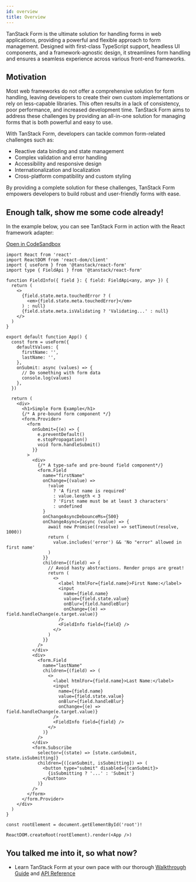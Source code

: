 ```yaml
---
id: overview
title: Overview
---
```


TanStack Form is the ultimate solution for handling forms in web applications, providing a powerful and flexible approach to form management. Designed with first-class TypeScript support, headless UI components, and a framework-agnostic design, it streamlines form handling and ensures a seamless experience across various front-end frameworks.

## Motivation

Most web frameworks do not offer a comprehensive solution for form handling, leaving developers to create their own custom implementations or rely on less-capable libraries. This often results in a lack of consistency, poor performance, and increased development time. TanStack Form aims to address these challenges by providing an all-in-one solution for managing forms that is both powerful and easy to use.

With TanStack Form, developers can tackle common form-related challenges such as:

- Reactive data binding and state management
- Complex validation and error handling
- Accessibility and responsive design
- Internationalization and localization
- Cross-platform compatibility and custom styling

By providing a complete solution for these challenges, TanStack Form empowers developers to build robust and user-friendly forms with ease.

## Enough talk, show me some code already!

In the example below, you can see TanStack Form in action with the React framework adapter:

[Open in CodeSandbox](https://codesandbox.io/s/github/tanstack/form/tree/main/examples/react/simple)

```tsx
import React from 'react'
import ReactDOM from 'react-dom/client'
import { useForm } from '@tanstack/react-form'
import type { FieldApi } from '@tanstack/react-form'

function FieldInfo({ field }: { field: FieldApi<any, any> }) {
  return (
    <>
      {field.state.meta.touchedError ? (
        <em>{field.state.meta.touchedError}</em>
      ) : null}
      {field.state.meta.isValidating ? 'Validating...' : null}
    </>
  )
}

export default function App() {
  const form = useForm({
    defaultValues: {
      firstName: '',
      lastName: '',
    },
    onSubmit: async (values) => {
      // Do something with form data
      console.log(values)
    },
  })

  return (
    <div>
      <h1>Simple Form Example</h1>
      {/* A pre-bound form component */}
      <form.Provider>
        <form
          onSubmit={(e) => {
            e.preventDefault()
            e.stopPropagation()
            void form.handleSubmit()
          }}
        >
          <div>
            {/* A type-safe and pre-bound field component*/}
            <form.Field
              name="firstName"
              onChange={(value) =>
                !value
                  ? 'A first name is required'
                  : value.length < 3
                  ? 'First name must be at least 3 characters'
                  : undefined
              }
              onChangeAsyncDebounceMs={500}
              onChangeAsync={async (value) => {
                await new Promise((resolve) => setTimeout(resolve, 1000))
                return (
                  value.includes('error') && 'No "error" allowed in first name'
                )
              }}
              children={(field) => {
                // Avoid hasty abstractions. Render props are great!
                return (
                  <>
                    <label htmlFor={field.name}>First Name:</label>
                    <input
                      name={field.name}
                      value={field.state.value}
                      onBlur={field.handleBlur}
                      onChange={(e) => field.handleChange(e.target.value)}
                    />
                    <FieldInfo field={field} />
                  </>
                )
              }}
            />
          </div>
          <div>
            <form.Field
              name="lastName"
              children={(field) => (
                <>
                  <label htmlFor={field.name}>Last Name:</label>
                  <input
                    name={field.name}
                    value={field.state.value}
                    onBlur={field.handleBlur}
                    onChange={(e) => field.handleChange(e.target.value)}
                  />
                  <FieldInfo field={field} />
                </>
              )}
            />
          </div>
          <form.Subscribe
            selector={(state) => [state.canSubmit, state.isSubmitting]}
            children={([canSubmit, isSubmitting]) => (
              <button type="submit" disabled={!canSubmit}>
                {isSubmitting ? '...' : 'Submit'}
              </button>
            )}
          />
        </form>
      </form.Provider>
    </div>
  )
}

const rootElement = document.getElementById('root')!

ReactDOM.createRoot(rootElement).render(<App />)
```

## You talked me into it, so what now?

- Learn TanStack Form at your own pace with our thorough [Walkthrough Guide](../installation) and [API Reference](../reference/FormApi)
